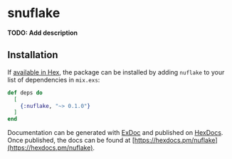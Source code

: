 # snuflake

**TODO: Add description**

## Installation

If [available in Hex](https://hex.pm/docs/publish), the package can be installed
by adding `nuflake` to your list of dependencies in `mix.exs`:

```elixir
def deps do
  [
    {:nuflake, "~> 0.1.0"}
  ]
end
```

Documentation can be generated with [ExDoc](https://github.com/elixir-lang/ex_doc)
and published on [HexDocs](https://hexdocs.pm). Once published, the docs can
be found at [https://hexdocs.pm/nuflake](https://hexdocs.pm/nuflake).

